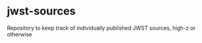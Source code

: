 # jwst-sources
Repository to keep track of individually published JWST sources, high-z or otherwise
